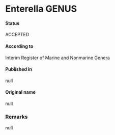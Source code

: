 Enterella GENUS
=======

#### Status
ACCEPTED

#### According to
Interim Register of Marine and Nonmarine Genera

#### Published in
null

#### Original name
null

### Remarks
null